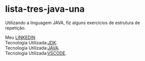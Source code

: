 # lista-tres-java-una
Utilizando a linguagem JAVA, fiz alguns exercícios de estrutura de repetição.

Meu [LINKEDIN](https://www.linkedin.com/in/kevin-ferreira-undefined-5276b9272/)   
Tecnologia Utilizada:[JDK](https://www.oracle.com/br/java/technologies/downloads/).    
Tecnologia Utilizada:[JAVA](https://code.visualstudio.com/).    
Tecnologia Utilizada:[VSCODE](https://www.java.com/pt-BR/).    

